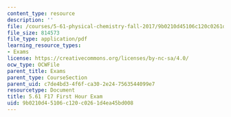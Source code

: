 ```yaml
---
content_type: resource
description: ''
file: /courses/5-61-physical-chemistry-fall-2017/9b0210d45106c120c0261d4ea45bd008_MIT5_61F17_exam1.pdf
file_size: 814573
file_type: application/pdf
learning_resource_types:
- Exams
license: https://creativecommons.org/licenses/by-nc-sa/4.0/
ocw_type: OCWFile
parent_title: Exams
parent_type: CourseSection
parent_uid: c7de4bd3-4f6f-ca30-2e24-7563544099e7
resourcetype: Document
title: 5.61 F17 First Hour Exam
uid: 9b0210d4-5106-c120-c026-1d4ea45bd008
---
```

